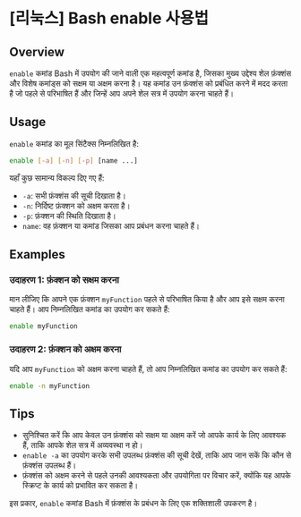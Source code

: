 # [리눅스] Bash enable 사용법

## Overview
`enable` कमांड Bash में उपयोग की जाने वाली एक महत्वपूर्ण कमांड है, जिसका मुख्य उद्देश्य शेल फ़ंक्शंस और विशेष कमांड्स को सक्षम या अक्षम करना है। यह कमांड उन फ़ंक्शंस को प्रबंधित करने में मदद करता है जो पहले से परिभाषित हैं और जिन्हें आप अपने शेल सत्र में उपयोग करना चाहते हैं।

## Usage
`enable` कमांड का मूल सिंटैक्स निम्नलिखित है:

```bash
enable [-a] [-n] [-p] [name ...]
```

यहाँ कुछ सामान्य विकल्प दिए गए हैं:

- `-a`: सभी फ़ंक्शंस की सूची दिखाता है।
- `-n`: निर्दिष्ट फ़ंक्शन को अक्षम करता है।
- `-p`: फ़ंक्शन की स्थिति दिखाता है।
- `name`: वह फ़ंक्शन या कमांड जिसका आप प्रबंधन करना चाहते हैं।

## Examples
### उदाहरण 1: फ़ंक्शन को सक्षम करना
मान लीजिए कि आपने एक फ़ंक्शन `myFunction` पहले से परिभाषित किया है और आप इसे सक्षम करना चाहते हैं। आप निम्नलिखित कमांड का उपयोग कर सकते हैं:

```bash
enable myFunction
```

### उदाहरण 2: फ़ंक्शन को अक्षम करना
यदि आप `myFunction` को अक्षम करना चाहते हैं, तो आप निम्नलिखित कमांड का उपयोग कर सकते हैं:

```bash
enable -n myFunction
```

## Tips
- सुनिश्चित करें कि आप केवल उन फ़ंक्शंस को सक्षम या अक्षम करें जो आपके कार्य के लिए आवश्यक हैं, ताकि आपके शेल सत्र में अव्यवस्था न हो।
- `enable -a` का उपयोग करके सभी उपलब्ध फ़ंक्शंस की सूची देखें, ताकि आप जान सकें कि कौन से फ़ंक्शंस उपलब्ध हैं।
- फ़ंक्शंस को अक्षम करने से पहले उनकी आवश्यकता और उपयोगिता पर विचार करें, क्योंकि यह आपके स्क्रिप्ट के कार्य को प्रभावित कर सकता है। 

इस प्रकार, `enable` कमांड Bash में फ़ंक्शंस के प्रबंधन के लिए एक शक्तिशाली उपकरण है।